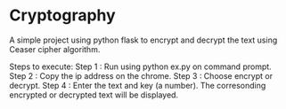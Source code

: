 # Cryptography
A  simple project using python flask to encrypt and decrypt the text using Ceaser cipher algorithm.

Steps to execute:
Step 1 : Run using python ex.py on command prompt.
Step 2 : Copy the ip address on the chrome.
Step 3 : Choose encrypt or decrypt.
Step 4 : Enter the text and key (a number). The corresonding encrypted or decrypted text will be displayed.


